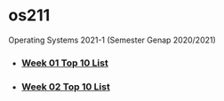 # os211
Operating Systems 2021-1 (Semester Genap 2020/2021)

* ### [Week 01 Top 10 List](https://frhnzh.github.io/os211/W01/)<br>
* ### [Week 02 Top 10 List](https://frhnzh.github.io/os211/W02/)<br>
